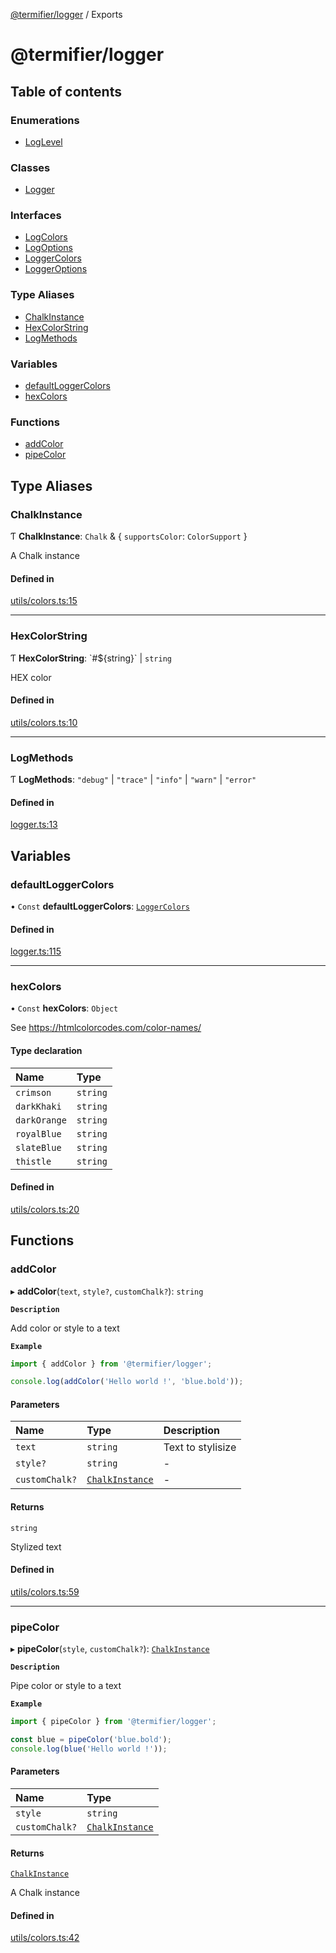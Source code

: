[@termifier/logger](README.md) / Exports

# @termifier/logger

## Table of contents

### Enumerations

- [LogLevel](enums/LogLevel.md)

### Classes

- [Logger](classes/Logger.md)

### Interfaces

- [LogColors](interfaces/LogColors.md)
- [LogOptions](interfaces/LogOptions.md)
- [LoggerColors](interfaces/LoggerColors.md)
- [LoggerOptions](interfaces/LoggerOptions.md)

### Type Aliases

- [ChalkInstance](modules.md#chalkinstance)
- [HexColorString](modules.md#hexcolorstring)
- [LogMethods](modules.md#logmethods)

### Variables

- [defaultLoggerColors](modules.md#defaultloggercolors)
- [hexColors](modules.md#hexcolors)

### Functions

- [addColor](modules.md#addcolor)
- [pipeColor](modules.md#pipecolor)

## Type Aliases

### ChalkInstance

Ƭ **ChalkInstance**: `Chalk` & { `supportsColor`: `ColorSupport`  }

A Chalk instance

#### Defined in

[utils/colors.ts:15](https://github.com/permasoft-factory/termifier/blob/3a2c8f0/packages/logger/src/utils/colors.ts#L15)

___

### HexColorString

Ƭ **HexColorString**: \`#${string}\` \| `string`

HEX color

#### Defined in

[utils/colors.ts:10](https://github.com/permasoft-factory/termifier/blob/3a2c8f0/packages/logger/src/utils/colors.ts#L10)

___

### LogMethods

Ƭ **LogMethods**: ``"debug"`` \| ``"trace"`` \| ``"info"`` \| ``"warn"`` \| ``"error"``

#### Defined in

[logger.ts:13](https://github.com/permasoft-factory/termifier/blob/3a2c8f0/packages/logger/src/logger.ts#L13)

## Variables

### defaultLoggerColors

• `Const` **defaultLoggerColors**: [`LoggerColors`](interfaces/LoggerColors.md)

#### Defined in

[logger.ts:115](https://github.com/permasoft-factory/termifier/blob/3a2c8f0/packages/logger/src/logger.ts#L115)

___

### hexColors

• `Const` **hexColors**: `Object`

See https://htmlcolorcodes.com/color-names/

#### Type declaration

| Name | Type |
| :------ | :------ |
| `crimson` | `string` |
| `darkKhaki` | `string` |
| `darkOrange` | `string` |
| `royalBlue` | `string` |
| `slateBlue` | `string` |
| `thistle` | `string` |

#### Defined in

[utils/colors.ts:20](https://github.com/permasoft-factory/termifier/blob/3a2c8f0/packages/logger/src/utils/colors.ts#L20)

## Functions

### addColor

▸ **addColor**(`text`, `style?`, `customChalk?`): `string`

**`Description`**

Add color or style to a text

**`Example`**

```typescript
import { addColor } from '@termifier/logger';

console.log(addColor('Hello world !', 'blue.bold'));
```

#### Parameters

| Name | Type | Description |
| :------ | :------ | :------ |
| `text` | `string` | Text to stylisize |
| `style?` | `string` | - |
| `customChalk?` | [`ChalkInstance`](modules.md#chalkinstance) | - |

#### Returns

`string`

Stylized text

#### Defined in

[utils/colors.ts:59](https://github.com/permasoft-factory/termifier/blob/3a2c8f0/packages/logger/src/utils/colors.ts#L59)

___

### pipeColor

▸ **pipeColor**(`style`, `customChalk?`): [`ChalkInstance`](modules.md#chalkinstance)

**`Description`**

Pipe color or style to a text

**`Example`**

```typescript
import { pipeColor } from '@termifier/logger';

const blue = pipeColor('blue.bold');
console.log(blue('Hello world !'));
```

#### Parameters

| Name | Type |
| :------ | :------ |
| `style` | `string` |
| `customChalk?` | [`ChalkInstance`](modules.md#chalkinstance) |

#### Returns

[`ChalkInstance`](modules.md#chalkinstance)

A Chalk instance

#### Defined in

[utils/colors.ts:42](https://github.com/permasoft-factory/termifier/blob/3a2c8f0/packages/logger/src/utils/colors.ts#L42)
